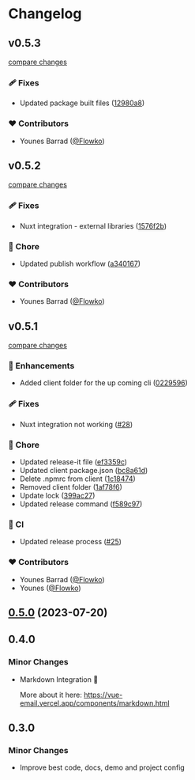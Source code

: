 # Changelog

## v0.5.3

[compare changes](https://github.com/Dave136/vue-email/compare/v0.5.2...v0.5.3)

### 🩹 Fixes

- Updated package built files ([12980a8](https://github.com/Dave136/vue-email/commit/12980a8))

### ❤️  Contributors

- Younes Barrad ([@Flowko](http://github.com/Flowko))

## v0.5.2

[compare changes](https://github.com/Dave136/vue-email/compare/v0.5.1...v0.5.2)

### 🩹 Fixes

- Nuxt integration - external libraries ([1576f2b](https://github.com/Dave136/vue-email/commit/1576f2b))

### 🏡 Chore

- Updated publish workflow ([a340167](https://github.com/Dave136/vue-email/commit/a340167))

### ❤️  Contributors

- Younes Barrad ([@Flowko](http://github.com/Flowko))

## v0.5.1

[compare changes](https://github.com/Dave136/vue-email/compare/v0.5.0...v0.5.1)

### 🚀 Enhancements

- Added client folder for the up coming cli ([0229596](https://github.com/Dave136/vue-email/commit/0229596))

### 🩹 Fixes

- Nuxt integration not working ([#28](https://github.com/Dave136/vue-email/pull/28))

### 🏡 Chore

- Updated release-it file ([ef3359c](https://github.com/Dave136/vue-email/commit/ef3359c))
- Updated client package.json ([bc8a61d](https://github.com/Dave136/vue-email/commit/bc8a61d))
- Delete .npmrc from client ([1c18474](https://github.com/Dave136/vue-email/commit/1c18474))
- Removed client folder ([1af78f6](https://github.com/Dave136/vue-email/commit/1af78f6))
- Update lock ([399ac27](https://github.com/Dave136/vue-email/commit/399ac27))
- Updated release command ([f589c97](https://github.com/Dave136/vue-email/commit/f589c97))

### 🤖 CI

- Updated release process ([#25](https://github.com/Dave136/vue-email/pull/25))

### ❤️  Contributors

- Younes Barrad ([@Flowko](http://github.com/Flowko))
- Younes ([@Flowko](http://github.com/Flowko))

## [0.5.0](https://github.com/Dave136/vue-email/compare/v0.4.0...v0.5.0) (2023-07-20)

## 0.4.0

### Minor Changes

- Markdown Integration 🎉

  More about it here: https://vue-email.vercel.app/components/markdown.html

## 0.3.0

### Minor Changes

- Improve best code, docs, demo and project config

